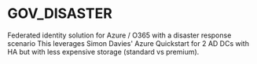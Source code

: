 # GOV_DISASTER
Federated identity solution for Azure / O365 with a disaster response scenario
This leverages Simon Davies' Azure Quickstart for 2 AD DCs with HA but with less expensive storage (standard vs premium).
